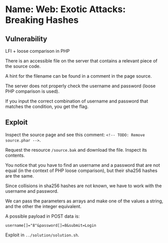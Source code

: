 # Name: Web: Exotic Attacks: Breaking Hashes

## Vulnerability

LFI + loose comparison in PHP

There is an accessible file on the server that contains a relevant piece of the source code.

A hint for the filename can be found in a comment in the page source.

The server does not properly check the username and password (loose PHP comparison is used).

If you input the correct combination of username and password that matches the condition, you get the flag.

## Exploit

Inspect the source page and see this comment: `<!-- TODO: Remove source.phar -->`.

Request the resource `/source.bak` and download the file. Inspect its contents.

You notice that you have to find an username and a password that are not equal (in the context of PHP loose comparison), but their sha256 hashes are the same.

Since collisions in sha256 hashes are not known, we have to work with the username and password.

We can pass the parameters as arrays and make one of the values a string, and the other the integer equivalent.

A possible payload in POST data is:

`username[]="8"&password[]=8&submit=Login`

Exploit in `../solution/solution.sh`.
